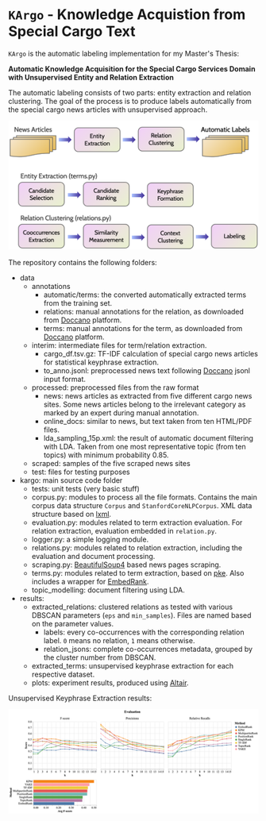 # `KArgo` - Knowledge Acquistion from Special Cargo Text

`KArgo` is the automatic labeling implementation for my Master's Thesis:

**Automatic Knowledge Acquisition for the Special Cargo Services Domain with Unsupervised Entity and Relation Extraction**

The automatic labeling consists of two parts: entity extraction and relation clustering. The goal of the process is to produce labels automatically from the special cargo news articles with unsupervised approach. 

<img src="https://github.com/yoseflaw/KArgo/blob/master/images/kargo.png" alt="Kargo Scheme"/>

The repository contains the following folders:
* data
    * annotations
        * automatic/terms: the converted automatically extracted terms from the training set.
        * relations: manual annotations for the relation, as downloaded from [Doccano](https://github.com/doccano/doccano) platform.
        * terms: manual annotations for the term, as downloaded from [Doccano](https://github.com/doccano/doccano) platform.
    * interim: intermediate files for term/relation extraction.
        * cargo_df.tsv.gz: TF-IDF calculation of special cargo news articles for statistical keyphrase extraction.
        * to_anno.jsonl: preprocessed news text following [Doccano](https://github.com/doccano/doccano) jsonl input format.
    * processed: preprocessed files from the raw format
        * news: news articles as extracted from five different cargo news sites. Some news articles belong to the irrelevant category as marked by an expert during manual annotation.
        * online_docs: similar to news, but text taken from ten HTML/PDF files.
        * lda_sampling_15p.xml: the result of automatic document filtering with LDA. Taken from one most representative topic (from ten topics) with minimum probability 0.85.
    * scraped: samples of the five scraped news sites
    * test: files for testing purposes
* kargo: main source code folder
    * tests: unit tests (very basic stuff)
    * corpus.py: modules to process all the file formats. Contains the main corpus data structure `Corpus` and `StanfordCoreNLPCorpus`. XML data structure based on [lxml](https://lxml.de/).
    * evaluation.py: modules related to term extraction evaluation. For relation extraction, evaluation embedded in `relation.py`.
    * logger.py: a simple logging module.
    * relations.py: modules related to relation extraction, including the evaluation and document processing.
    * scraping.py: [BeautifulSoup4](https://www.crummy.com/software/BeautifulSoup/) based news pages scraping.
    * terms.py: modules related to term extraction, based on [pke](https://github.com/boudinfl/pke). Also includes a wrapper for [EmbedRank](https://github.com/swisscom/ai-research-keyphrase-extraction).
    * topic_modelling: document filtering using LDA.
* results:
    * extracted_relations: clustered relations as tested with various DBSCAN parameters (`eps` and `min_samples`). Files are named based on the parameter values.
        * labels: every co-occurrences with the corresponding relation label. `0` means no relation, `1` means otherwise.
        * relation_jsons: complete co-occurrences metadata, grouped by the cluster number from DBSCAN.
    * extracted_terms: unsupervised keyphrase extraction for each respective dataset.
    * plots: experiment results, produced using [Altair](https://altair-viz.github.io/).
    
Unsupervised Keyphrase Extraction results:

<img src="https://github.com/yoseflaw/KArgo/blob/master/results/plots/eval_20200630.png" alt="Keyphrase Extraction Results" />